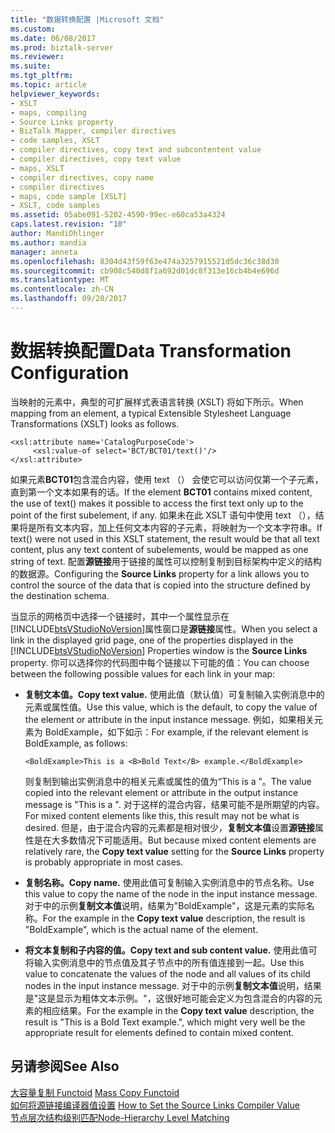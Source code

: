 ```yaml
---
title: "数据转换配置 |Microsoft 文档"
ms.custom: 
ms.date: 06/08/2017
ms.prod: biztalk-server
ms.reviewer: 
ms.suite: 
ms.tgt_pltfrm: 
ms.topic: article
helpviewer_keywords:
- XSLT
- maps, compiling
- Source Links property
- BizTalk Mapper, compiler directives
- code samples, XSLT
- compiler directives, copy text and subcontentent value
- compiler directives, copy text value
- maps, XSLT
- compiler directives, copy name
- compiler directives
- maps, code sample [XSLT]
- XSLT, code samples
ms.assetid: 05abe091-5202-4590-99ec-e60ca53a4324
caps.latest.revision: "10"
author: MandiOhlinger
ms.author: mandia
manager: anneta
ms.openlocfilehash: 8304d43f59f63e474a3257915521d5dc36c38d30
ms.sourcegitcommit: cb908c540d8f1a692d01dc8f313e16cb4b4e696d
ms.translationtype: MT
ms.contentlocale: zh-CN
ms.lasthandoff: 09/20/2017
---
```

# <a name="data-transformation-configuration"></a><span data-ttu-id="f8507-102">数据转换配置</span><span class="sxs-lookup"><span data-stu-id="f8507-102">Data Transformation Configuration</span></span>
<span data-ttu-id="f8507-103">当映射的元素中，典型的可扩展样式表语言转换 (XSLT) 将如下所示。</span><span class="sxs-lookup"><span data-stu-id="f8507-103">When mapping from an element, a typical Extensible Stylesheet Language Transformations (XSLT) looks as follows.</span></span>  
  
```  
<xsl:attribute name='CatalogPurposeCode'>  
     <xsl:value-of select='BCT/BCT01/text()'/>  
</xsl:attribute>  
```  
  
 <span data-ttu-id="f8507-104">如果元素**BCT01**包含混合内容，使用 text （） 会使它可以访问仅第一个子元素，直到第一个文本如果有的话。</span><span class="sxs-lookup"><span data-stu-id="f8507-104">If the element **BCT01** contains mixed content, the use of text() makes it possible to access the first text only up to the point of the first subelement, if any.</span></span> <span data-ttu-id="f8507-105">如果未在此 XSLT 语句中使用 text （），结果将是所有文本内容，加上任何文本内容的子元素，将映射为一个文本字符串。</span><span class="sxs-lookup"><span data-stu-id="f8507-105">If text() were not used in this XSLT statement, the result would be that all text content, plus any text content of subelements, would be mapped as one string of text.</span></span> <span data-ttu-id="f8507-106">配置**源链接**用于链接的属性可以控制复制到目标架构中定义的结构的数据源。</span><span class="sxs-lookup"><span data-stu-id="f8507-106">Configuring the **Source Links** property for a link allows you to control the source of the data that is copied into the structure defined by the destination schema.</span></span>  
  
 <span data-ttu-id="f8507-107">当显示的网格页中选择一个链接时，其中一个属性显示在[!INCLUDE[btsVStudioNoVersion](../includes/btsvstudionoversion-md.md)]属性窗口是**源链接**属性。</span><span class="sxs-lookup"><span data-stu-id="f8507-107">When you select a link in the displayed grid page, one of the properties displayed in the [!INCLUDE[btsVStudioNoVersion](../includes/btsvstudionoversion-md.md)] Properties window is the **Source Links** property.</span></span> <span data-ttu-id="f8507-108">你可以选择你的代码图中每个链接以下可能的值：</span><span class="sxs-lookup"><span data-stu-id="f8507-108">You can choose between the following possible values for each link in your map:</span></span>  
  
-   <span data-ttu-id="f8507-109">**复制文本值。**</span><span class="sxs-lookup"><span data-stu-id="f8507-109">**Copy text value.**</span></span> <span data-ttu-id="f8507-110">使用此值（默认值）可复制输入实例消息中的元素或属性值。</span><span class="sxs-lookup"><span data-stu-id="f8507-110">Use this value, which is the default, to copy the value of the element or attribute in the input instance message.</span></span> <span data-ttu-id="f8507-111">例如，如果相关元素为 BoldExample，如下如示：</span><span class="sxs-lookup"><span data-stu-id="f8507-111">For example, if the relevant element is BoldExample, as follows:</span></span>  
  
    ```  
    <BoldExample>This is a <B>Bold Text</B> example.</BoldExample>  
    ```  
  
     <span data-ttu-id="f8507-112">则复制到输出实例消息中的相关元素或属性的值为“This is a ”。</span><span class="sxs-lookup"><span data-stu-id="f8507-112">The value copied into the relevant element or attribute in the output instance message is "This is a ".</span></span> <span data-ttu-id="f8507-113">对于这样的混合内容，结果可能不是所期望的内容。</span><span class="sxs-lookup"><span data-stu-id="f8507-113">For mixed content elements like this, this result may not be what is desired.</span></span> <span data-ttu-id="f8507-114">但是，由于混合内容的元素都是相对很少，**复制文本值**设置**源链接**属性是在大多数情况下可能适用。</span><span class="sxs-lookup"><span data-stu-id="f8507-114">But because mixed content elements are relatively rare, the **Copy text value** setting for the **Source Links** property is probably appropriate in most cases.</span></span>  
  
-   <span data-ttu-id="f8507-115">**复制名称。**</span><span class="sxs-lookup"><span data-stu-id="f8507-115">**Copy name.**</span></span> <span data-ttu-id="f8507-116">使用此值可复制输入实例消息中的节点名称。</span><span class="sxs-lookup"><span data-stu-id="f8507-116">Use this value to copy the name of the node in the input instance message.</span></span> <span data-ttu-id="f8507-117">对于中的示例**复制文本值**说明，结果为"BoldExample"，这是元素的实际名称。</span><span class="sxs-lookup"><span data-stu-id="f8507-117">For the example in the **Copy text value** description, the result is "BoldExample", which is the actual name of the element.</span></span>  
  
-   <span data-ttu-id="f8507-118">**将文本复制和子内容的值。**</span><span class="sxs-lookup"><span data-stu-id="f8507-118">**Copy text and sub content value.**</span></span> <span data-ttu-id="f8507-119">使用此值可将输入实例消息中的节点值及其子节点中的所有值连接到一起。</span><span class="sxs-lookup"><span data-stu-id="f8507-119">Use this value to concatenate the values of the node and all values of its child nodes in the input instance message.</span></span> <span data-ttu-id="f8507-120">对于中的示例**复制文本值**说明，结果是"这是显示为粗体文本示例。"，这很好地可能会定义为包含混合的内容的元素的相应结果。</span><span class="sxs-lookup"><span data-stu-id="f8507-120">For the example in the **Copy text value** description, the result is "This is a Bold Text example.", which might very well be the appropriate result for elements defined to contain mixed content.</span></span>  
  
## <a name="see-also"></a><span data-ttu-id="f8507-121">另请参阅</span><span class="sxs-lookup"><span data-stu-id="f8507-121">See Also</span></span>  
 <span data-ttu-id="f8507-122">[大容量复制 Functoid](../core/mass-copy-functoid.md) </span><span class="sxs-lookup"><span data-stu-id="f8507-122">[Mass Copy Functoid](../core/mass-copy-functoid.md) </span></span>  
 <span data-ttu-id="f8507-123">[如何将源链接编译器值设置](../core/how-to-set-the-source-links-compiler-value.md) </span><span class="sxs-lookup"><span data-stu-id="f8507-123">[How to Set the Source Links Compiler Value](../core/how-to-set-the-source-links-compiler-value.md) </span></span>  
 [<span data-ttu-id="f8507-124">节点层次结构级别匹配</span><span class="sxs-lookup"><span data-stu-id="f8507-124">Node-Hierarchy Level Matching</span></span>](../core/node-hierarchy-level-matching.md)